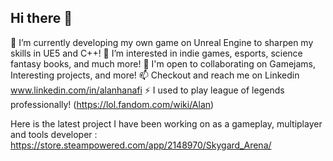 ## Hi there 👋

🌱 I’m currently developing my own game on Unreal Engine to sharpen my skills in UE5 and C++!
👀 I’m interested in indie games, esports, science fantasy books, and much more!
🤝 I'm open to collaborating on Gamejams, Interesting projects, and more!
📫 Checkout and reach me on Linkedin www.linkedin.com/in/alanhanafi
⚡ I used to play league of legends professionally! (https://lol.fandom.com/wiki/Alan)

Here is the latest project I have been working on as a gameplay, multiplayer and tools developer : https://store.steampowered.com/app/2148970/Skygard_Arena/
